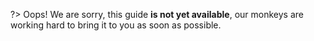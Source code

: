 ?> Oops! We are sorry, this guide **is not yet available**, our monkeys are working hard to bring it to you as soon as possible.
